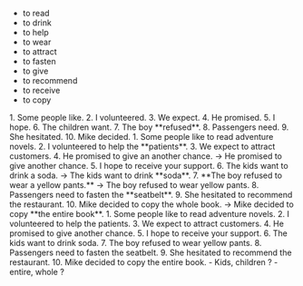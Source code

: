- to read  
- to drink 
- to help 
- to wear 
- to attract 
- to fasten 
- to give 
- to recommend 
- to receive 
- to copy 
</hr>  
1. Some people like.
2. I volunteered.
3. We expect.
4. He promised.
5. I hope.
6. The children want.
7. The boy **refused**.
8. Passengers need.
9. She hesitated.
10. Mike decided.
</hr>  
1. Some people like to read adventure novels.
2. I volunteered to help the **patients**.
3. We expect to attract customers.
4. He promised to give an another chance.
-> He promised to give another chance.
5. I hope to receive your support.
6. The kids want to drink a soda.
-> The kids want to drink **soda**.
7. **The boy refused to wear a yellow pants.**
-> The boy refused to wear yellow pants.
8. Passengers need to fasten the **seatbelt**.
9. She hesitated to recommend the restaurant.
10. Mike decided to copy the whole book.
-> Mike decided to copy **the entire book**.
</hr>
1. Some people like to read adventure novels.
2. I volunteered to help the patients.
3. We expect to attract customers.
4. He promised to give another chance.
5. I hope to receive your support.
6. The kids want to drink soda.
7. The boy refused to wear yellow pants.
8. Passengers need to fasten the seatbelt.
9. She hesitated to recommend the restaurant.
10. Mike decided to copy the entire book.
</hr>
- Kids, children ?  
- entire, whole ? 
